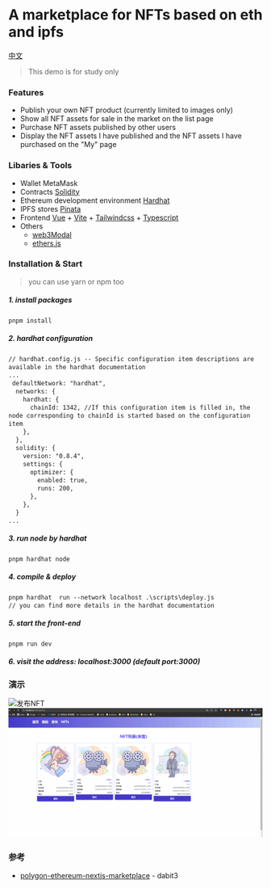 # A marketplace for NFTs based on eth and ipfs

[中文](README_ZH.md)

> This demo is for study only



### Features

- Publish your own NFT product (currently limited to images only)
- Show all NFT assets for sale in the market on the list page
- Purchase NFT assets published by other users
- Display the NFT assets I have published and the NFT assets I have purchased on the "My" page

### Libaries & Tools

- Wallet MetaMask
- Contracts [Solidity](https://docs.soliditylang.org/en/v0.8.11/)
- Ethereum development environment [Hardhat](https://hardhat.org/)
- IPFS stores [Pinata](https://www.pinata.cloud/)
- Frontend [Vue](https://v3.vuejs.org/) + [Vite](https://vitejs.dev/) + [Tailwindcss](https://tailwindcss.com/) + [Typescript](https://www.typescriptlang.org/)
- Others
  - [web3Modal](https://github.com/Web3Modal/web3modal)
  - [ethers.js](https://github.com/ethers-io/ethers.js)

### Installation & Start
> you can use yarn or npm too
##### 1. install packages
```
pnpm install
```
##### 2. hardhat configuration
```
// hardhat.config.js -- Specific configuration item descriptions are available in the hardhat documentation
...
 defaultNetwork: "hardhat",
  networks: {
    hardhat: {
      chainId: 1342, //If this configuration item is filled in, the node corresponding to chainId is started based on the configuration item
    },
  },
  solidity: {
    version: "0.8.4",
    settings: {
      optimizer: {
        enabled: true,
        runs: 200,
      },
    },
  }
...
```
##### 3. run node by hardhat
```
pnpm hardhat node 
```
##### 4. compile & deploy 
```
pnpm hardhat  run --network localhost .\scripts\deploy.js
// you can find more details in the hardhat documentation
```
##### 5. start the front-end
```
pnpm run dev
```
##### 6. visit the address: localhost:3000 (default port:3000) 

### 演示
![发布NFT](./screenshots/发布nft.gif)
![购买NFT](./screenshots/购买nft.gif)


### 参考
-   [polygon-ethereum-nextjs-marketplace](https://github.com/dabit3/polygon-ethereum-nextjs-marketplace) -  dabit3

